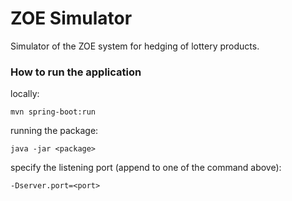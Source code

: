 ZOE Simulator
=============

Simulator of the ZOE system for hedging of lottery products.


### How to run the application

locally:

    mvn spring-boot:run

running the package:

    java -jar <package>

specify the listening port (append to one of the command above):

    -Dserver.port=<port>